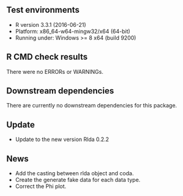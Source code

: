 ## Test environments
* R version 3.3.1 (2016-06-21)
* Platform: x86_64-w64-mingw32/x64 (64-bit)
* Running under: Windows >= 8 x64 (build 9200)

## R CMD check results
There were no ERRORs or WARNINGs. 

## Downstream dependencies
There are currently no downstream dependencies for this package.

## Update
* Update to the new version Rlda 0.2.2

## News
* Add the casting between rlda object and coda.
* Create the generate fake data for each data type.
* Correct the Phi plot.

